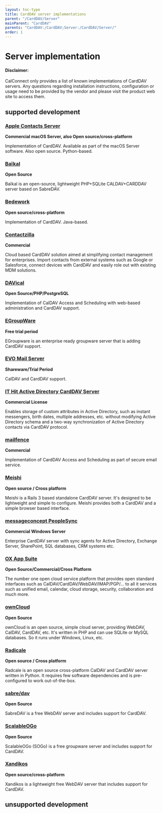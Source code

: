 ```yaml
---
layout: toc-type
title: CardDAV server implementations
parent: "/CardDAV/Server"
mainParent: "CardDAV"
parents: "CardDAV:/CardDAV;Server:/CardDAV/Server/"
order: 1
---
```


# Server implementation

#### Disclaimer:

CalConnect only provides a list of known implementations of CardDAV servers. Any questions regarding installation instructions, configuration or usage need to be provided by the vendor and please visit the product web site to access them.

##  supported development

###  [Apple Contacts Server](https://www.calendarserver.org/)
**Commercial macOS Server, also Open source/cross-platform**

Implementation of CardDAV. Available as part of the macOS Server software. Also open source. Python-based.

### [Baïkal](http://sabre.io/baikal/)
**Open Source**

Baïkal is an open-source, lightweight PHP+SQLite CALDAV+CARDDAV server based on SabreDAV.

### [Bedework](https://www.apereo.org/projects/bedework)
**Open source/cross-platform**

Implementation of CardDAV. Java-based.

### [Contactzilla](https://contactzilla.com)
**Commercial**

Cloud based CardDAV solution aimed at simplifying contact management for enterprises. Import contacts from external systems such as Google or Salesforce, connect devices with CardDAV and easily role out with existing MDM solutions.

### [DAVical](http://www.davical.org/)
**Open Source/PHP/PostgreSQL**

Implementation of CalDAV Access and Scheduling with web-based administration and CardDAV support.

### [EGroupWare](http://www.egroupware.org/)
**Free trial period**

EGroupware is an enterprise ready groupware server that is adding CardDAV support.

### [EVO Mail Server](http://www.evomailserver.com/)
**Shareware/Trial Period**

CalDAV and CardDAV support.

### [IT Hit Active Directory CardDAV Server](http://www.carddavserver.com/)
**Commercial License**

Enables storage of custom attributes in Active Directory, such as instant messengers, birth dates, multiple addresses, etc. without modifying Active Directory schema and a two-way synchronization of Active Directory contacts via CardDAV protocol.

### [mailfence](https://mailfence.com)
**Commercial**

Implementation of CardDAV Access and Scheduling as part of secure email service.

### [Meishi](https://github.com/inferiorhumanorgans/meishi)
**Open source / Cross platform**

Meishi is a Rails 3 based standalone CardDAV server.  It's designed to be lightweight and simple to configure.  Meishi provides both a CardDAV and a simple browser based interface.

### [messageconcept PeopleSync](https://www.messageconcept.com/en/products/peoplesync/)
**Commercial Windows Server**

Enterprise CardDAV server with sync agents for Active Directory, Exchange Server, SharePoint, SQL databases, CRM systems etc.

### [OX App Suite](https://www.open-xchange.com/)
**Open Source/Commercial/Cross Platform**

The number one open cloud service platform that provides open standard interfaces such as CalDAV/CardDAV/WebDAV/IMAP/PGP/... to all it services such as unified email, calendar, cloud storage, security, collaboration and much more.

### [ownCloud](https://owncloud.org/)
**Open Source**

ownCloud is an open source, simple cloud server, providing WebDAV, CalDAV, CardDAV, etc. It's written in PHP and can use SQLite or MySQL databases. So it runs under Windows, Linux, etc.

### [Radicale](http://radicale.org/)
**Open source / Cross platform**

Radcale is an open source cross-platform CalDAV and CardDAV server written in Python. It requires few software dependencies and is pre-configured to work out-of-the-box.

### [sabre/dav](http://sabre.io/)
**Open Source**

SabreDAV is a free WebDAV server and includes support for CardDAV.

### [ScalableOGo](https://sogo.nu/)
**Open Source**

ScalableOGo (SOGo) is a free groupware server and includes support for CardDAV.

### [Xandikos](https://www.xandikos.org/)
**Open source/cross-platform**

Xandikos is a lightweight free WebDAV server that includes support for CardDAV.

##  unsupported development
